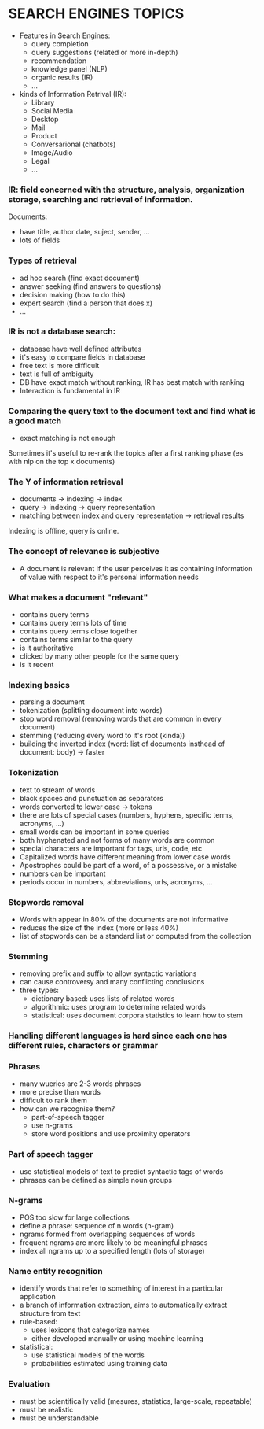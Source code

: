 # SEARCH ENGINES TOPICS
- Features in Search Engines:
    - query completion
    - query suggestions (related or more in-depth)
    - recommendation
    - knowledge panel (NLP)
    - organic results (IR)
    - ...
- kinds of Information Retrival (IR):
    - Library 
    - Social Media
    - Desktop
    - Mail
    - Product
    - Conversarional (chatbots)
    - Image/Audio
    - Legal
    - ...  

### IR: field concerned with the structure, analysis, organization storage, searching and retrieval of information.  

Documents:
- have title, author date, suject, sender, ...
- lots of fields

### Types of retrieval 
- ad hoc search (find exact document)
- answer seeking (find answers to questions)
- decision making (how to do this)
- expert search (find a person that does x)
- ...

### IR is not a database search:
- database have well defined attributes
- it's easy to compare fields in database
- free text is more difficult
- text is full of ambiguity
- DB have exact match without ranking, IR has best match with ranking
- Interaction is fundamental in IR

### Comparing the query text to the document text and find what is a good match  
- exact matching is not enough

Sometimes it's useful to re-rank the topics after a first ranking phase (es with nlp on the top x documents)

### The Y of information retrieval
- documents -> indexing -> index
- query -> indexing -> query representation
- matching between index and query representation -> retrieval results

Indexing is offline, query is online.  

### The concept of relevance is subjective
- A document is relevant if the user perceives it as containing information of value with respect to it's personal information needs

### What makes a document "relevant"
- contains query terms
- contains query terms lots of time
- contains query terms close together
- contains terms similar to the query
- is it authoritative
- clicked by many other people for the same query
- is it recent

### Indexing basics
- parsing a document
- tokenization (splitting document into words)
- stop word removal (removing words that are common in every document)
- stemming (reducing every word to it's root (kinda))
- building the inverted index (word: list of documents insthead of document: body) -> faster

### Tokenization
- text to stream of words
- black spaces and punctuation as separators
- words converted to lower case -> tokens
- there are lots of special cases (numbers, hyphens, specific terms, acronyms, ...)
- small words can be important in some queries
- both hyphenated and not forms of many words are common
- special characters are important for tags, urls, code, etc
- Capitalized words have different meaning from lower case words
- Apostrophes could be part of a word, of a possessive, or a mistake
- numbers can be important
- periods occur in numbers, abbreviations, urls, acronyms, ...


### Stopwords removal
- Words with appear in 80% of the documents are not informative
- reduces the size of the index (more or less 40%)
- list of stopwords can be a standard list or computed from the collection

### Stemming
- removing prefix and suffix to allow syntactic variations
- can cause controversy and many conflicting conclusions
- three types:
    - dictionary based: uses lists of related words
    - algorithmic: uses program to determine related words
    - statistical: uses document corpora statistics to learn how to stem

### Handling different languages is hard since each one has different rules, characters or grammar

### Phrases
- many wueries are 2-3 words phrases
- more precise than words
- difficult to rank them
- how can we recognise them?
    - part-of-speech tagger
    - use n-grams
    - store word positions and use proximity operators

### Part of speech tagger
- use statistical models of text to predict syntactic tags of words
- phrases can be defined as simple noun groups

### N-grams
- POS too slow for large collections
- define a phrase: sequence of n words (n-gram)
- ngrams formed from overlapping sequences of words
- frequent ngrams are more likely to be meaningful phrases
- index all ngrams up to a specified length (lots of storage)

### Name entity recognition
- identify words that refer to something of interest in a particular application
- a branch of information extraction, aims to automatically extract structure from text
- rule-based:
    - uses lexicons that categorize names
    - either developed manually or using machine learning
- statistical:
    - use statistical models of the words
    - probabilities estimated using training data

### Evaluation
- must be scientifically valid (mesures, statistics, large-scale, repeatable)
- must be realistic
- must be understandable

